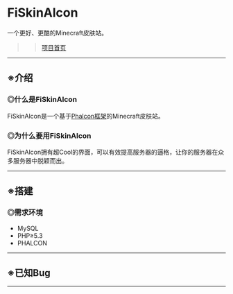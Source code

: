 # FiSkinAlcon

一个更好、更酷的Minecraft皮肤站。
>> [项目首页](http://fiskinalcon.lss233.tk)
---
## ※介绍

### ◎什么是FiSkinAlcon

FiSkinAlcon是一个基于[Phalcon框架](https://phalconphp.com/zh/)的Minecraft皮肤站。

### ◎为什么要用FiSkinAlcon

FiSkinAlcon拥有超Cool的界面，可以有效提高服务器的逼格，让你的服务器在众多服务器中脱颖而出。

---

## ※搭建

### ◎需求环境
  * MySQL
  * PHP≥5.3
  * PHALCON
---

## ※已知Bug

---
